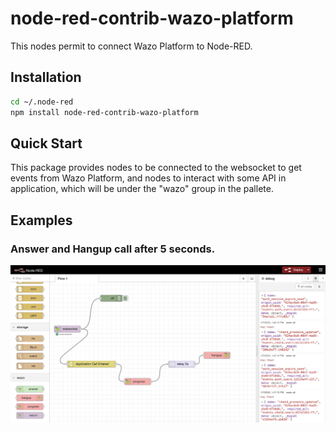 # node-red-contrib-wazo-platform

This nodes permit to connect Wazo Platform to Node-RED.

## Installation

```bash
cd ~/.node-red
npm install node-red-contrib-wazo-platform
```

## Quick Start

This package provides nodes to be connected to the websocket to get events from Wazo Platform, and nodes to interact with some API in application, which will be under the "wazo" group in the pallete.


## Examples

### Answer and Hangup call after 5 seconds.

![example1](images/example1.png?raw=true)
